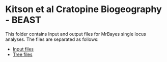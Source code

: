 # Kitson et al Cratopine Biogeography - BEAST

This folder contains Input and output files for MrBayes single locus analyses. The files are separated as follows:

- [Input files](https://github.com/James-Kitson/Biogeography/tree/master/BEAST/Input_files)
- [Tree files](https://github.com/James-Kitson/Biogeography/tree/master/BEAST/Tree_and_log_files/Relaxed_clock)